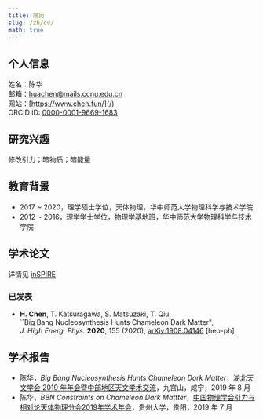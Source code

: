 ```yaml
---
title: 简历
slug: /zh/cv/
math: true
---
```


## 个人信息

姓名：陈华  
邮箱：huachen@mails.ccnu.edu.cn  
网站：[https://www.chen.fun/](/)  
ORCID iD: [0000-0001-9669-1683](https://orcid.org/0000-0001-9669-1683) 

## 研究兴趣

修改引力；暗物质；暗能量

## 教育背景

- 2017 ~ 2020，理学硕士学位，天体物理，华中师范大学物理科学与技术学院  
- 2012 ~ 2016，理学学士学位，物理学基地班，华中师范大学物理科学与技术学院

## 学术论文

详情见 [inSPIRE](https://inspirehep.net/author/profile/Hua.Chen.2)

### 已发表

- **H. Chen**, T. Katsuragawa, S. Matsuzaki, T. Qiu,  
     ``Big Bang Nucleosynthesis Hunts Chameleon Dark Matter",  
     *J. High Energ. Phys.* **2020**, 155 (2020), [arXiv:1908.04146](https://arxiv.org/abs/1908.04146) [hep-ph]

## 学术报告

- 陈华，*Big Bang Nucleosynthesis Hunts Chameleon Dark Matter*，[湖北天文学会 2019 年年会暨中部地区天文学术交流](/files/cv/Annual_Meeting_of_Hubei_Astronomical_Society_2019.pdf)，九宫山，咸宁，2019 年 8 月
- 陈华，*BBN Constraints on Chameleon Dark Mattter*，[中国物理学会引力与相对论天体物理分会2019年学术年会](http://gra2019.csp.escience.cn/dct/page/1)，贵州大学，贵阳，2019 年 7 月